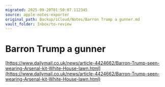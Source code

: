 ```yaml
---
migrated: 2025-09-20T01:50:07.112345
source: apple-notes-exporter
original_path: Backup/iCloud/Notes/Barron Trump a gunner.md
vault_folder: Inbox/to-review
---
```

# Barron Trump a gunner
[https://www.dailymail.co.uk/news/article-4424662/Barron-Trump-seen-wearing-Arsenal-kit-White-House-lawn.html](https://www.dailymail.co.uk/news/article-4424662/Barron-Trump-seen-wearing-Arsenal-kit-White-House-lawn.html)

